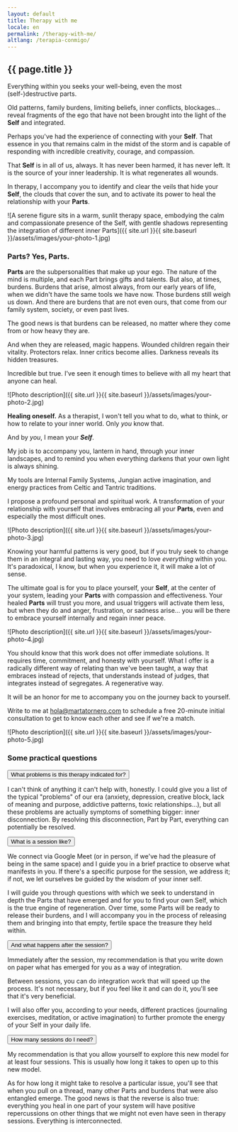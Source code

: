 ```yaml
---
layout: default
title: Therapy with me
locale: en
permalink: /therapy-with-me/
altlang: /terapia-conmigo/
---
```


## {{ page.title }}

Everything within you seeks your well-being, even the most (self-)destructive parts.

Old patterns, family burdens, limiting beliefs, inner conflicts, blockages... reveal fragments of the ego that have not been brought into the light of the **Self** and integrated.

Perhaps you've had the experience of connecting with your **Self**. That essence in you that remains calm in the midst of the storm and is capable of responding with incredible creativity, courage, and compassion.

That **Self** is in all of us, always. It has never been harmed, it has never left. It is the source of your inner leadership. It is what regenerates all wounds.

In therapy, I accompany you to identify and clear the veils that hide your **Self**, the clouds that cover the sun, and to activate its power to heal the relationship with your **Parts**.

![A serene figure sits in a warm, sunlit therapy space, embodying the calm and compassionate presence of the Self, with gentle shadows representing the integration of different inner Parts]({{ site.url }}{{ site.baseurl }}/assets/images/your-photo-1.jpg)

### Parts? Yes, Parts.

**Parts** are the subpersonalities that make up your ego. The nature of the mind is multiple, and each Part brings gifts and talents. But also, at times, burdens. Burdens that arise, almost always, from our early years of life, when we didn't have the same tools we have now. Those burdens still weigh us down. And there are burdens that are not even ours, that come from our family system, society, or even past lives.

The good news is that burdens can be released, no matter where they come from or how heavy they are.

And when they are released, magic happens. Wounded children regain their vitality. Protectors relax. Inner critics become allies. Darkness reveals its hidden treasures.

Incredible but true. I've seen it enough times to believe with all my heart that anyone can heal.

![Photo description]({{ site.url }}{{ site.baseurl }}/assets/images/your-photo-2.jpg)

**Healing oneself.** As a therapist, I won't tell you what to do, what to think, or how to relate to your inner world. Only *you* know that.

And by *you*, I mean your ***Self***.

My job is to accompany you, lantern in hand, through your inner landscapes, and to remind you when everything darkens that your own light is always shining.

My tools are Internal Family Systems, Jungian active imagination, and energy practices from Celtic and Tantric traditions.

I propose a profound personal and spiritual work. A transformation of your relationship with yourself that involves embracing all your **Parts**, even and especially the most difficult ones.

![Photo description]({{ site.url }}{{ site.baseurl }}/assets/images/your-photo-3.jpg)

Knowing your harmful patterns is very good, but if you truly seek to change them in an integral and lasting way, you need to love *everything* within you. It's paradoxical, I know, but when you experience it, it will make a lot of sense.

The ultimate goal is for you to place yourself, your **Self**, at the center of your system, leading your **Parts** with compassion and effectiveness. Your healed **Parts** will trust you more, and usual triggers will activate them less, but when they do and anger, frustration, or sadness arise... you will be there to embrace yourself internally and regain inner peace.

![Photo description]({{ site.url }}{{ site.baseurl }}/assets/images/your-photo-4.jpg)

You should know that this work does not offer immediate solutions. It requires time, commitment, and honesty with yourself. What I offer is a radically different way of relating than we've been taught, a way that embraces instead of rejects, that understands instead of judges, that integrates instead of segregates. A regenerative way.

It will be an honor for me to accompany you on the journey back to yourself.

Write to me at [hola@martatornero.com](mailto:hola@martatornero.com) to schedule a free 20-minute initial consultation to get to know each other and see if we're a match.

![Photo description]({{ site.url }}{{ site.baseurl }}/assets/images/your-photo-5.jpg)

### Some practical questions

<div class="acordeon-container">
  <div class="acordeon-item">
    <button class="acordeon-question">What problems is this therapy indicated for?</button>
    <div class="acordeon-answer">
      <p>I can't think of anything it can't help with, honestly. I could give you a list of the typical "problems" of our era (anxiety, depression, creative block, lack of meaning and purpose, addictive patterns, toxic relationships...), but all these problems are actually symptoms of something bigger: inner disconnection. By resolving this disconnection, Part by Part, everything can potentially be resolved.</p>
    </div>
  </div>

  <div class="acordeon-item">
    <button class="acordeon-question">What is a session like?</button>
    <div class="acordeon-answer">
      <p>We connect via Google Meet (or in person, if we've had the pleasure of being in the same space) and I guide you in a brief practice to observe what manifests in you. If there's a specific purpose for the session, we address it; if not, we let ourselves be guided by the wisdom of your inner self.</p>
      <p>I will guide you through questions with which we seek to understand in depth the Parts that have emerged and for you to find your own Self, which is the true engine of regeneration. Over time, some Parts will be ready to release their burdens, and I will accompany you in the process of releasing them and bringing into that empty, fertile space the treasure they held within.</p>
    </div>
  </div>

  <div class="acordeon-item">
    <button class="acordeon-question">And what happens after the session?</button>
    <div class="acordeon-answer">
      <p>Immediately after the session, my recommendation is that you write down on paper what has emerged for you as a way of integration.</p>
      <p>Between sessions, you can do integration work that will speed up the process. It's not necessary, but if you feel like it and can do it, you'll see that it's very beneficial.</p>
      <p>I will also offer you, according to your needs, different practices (journaling exercises, meditation, or active imagination) to further promote the energy of your Self in your daily life.</p>
    </div>
  </div>

  <div class="acordeon-item">
    <button class="acordeon-question">How many sessions do I need?</button>
    <div class="acordeon-answer">
      <p>My recommendation is that you allow yourself to explore this new model for at least four sessions. This is usually how long it takes to open up to this new model.</p>
      <p>As for how long it might take to resolve a particular issue, you'll see that when you pull on a thread, many other Parts and burdens that were also entangled emerge. The good news is that the reverse is also true: everything you heal in one part of your system will have positive repercussions on other things that we might not even have seen in therapy sessions. Everything is interconnected.</p>
    </div>
  </div>
</div>

<!-- Para que funcione el acordeón -->
<script>
  document.addEventListener("DOMContentLoaded", function () {
    const questions = document.querySelectorAll(".acordeon-question");

    questions.forEach(button => {
      button.addEventListener("click", () => {
        const answer = button.nextElementSibling;
        const expanded = button.getAttribute("aria-expanded") === "true";

        button.setAttribute("aria-expanded", !expanded);
        answer.style.maxHeight = !expanded ? answer.scrollHeight + "px" : null;
      });
    });
  });
</script>
